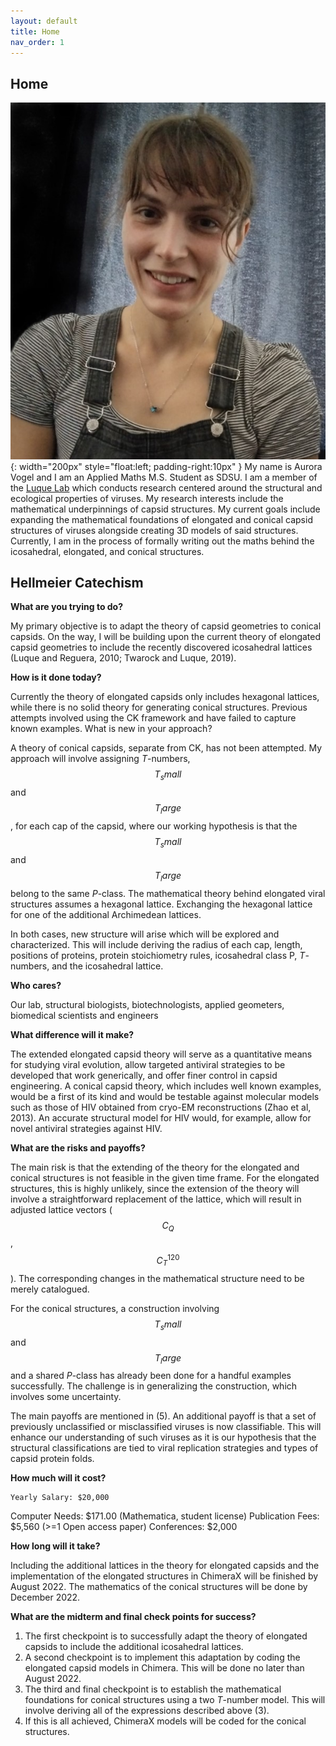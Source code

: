 ```yaml
---
layout: default
title: Home
nav_order: 1
---
```

## Home
![myimg](images/Website_Pic.jpg){: width="200px" style="float:left; padding-right:10px" }
My name is Aurora Vogel and I am an Applied Maths M.S. Student as SDSU. I am a member of the [Luque Lab](https://www.luquelab.com/) which conducts research centered around the structural and ecological properties of viruses. My research interests include the mathematical underpinnings of capsid structures. My current goals include expanding the mathematical foundations of elongated and conical capsid structures of viruses alongside creating 3D models of said structures. Currently, I am in the process of formally writing out the maths behind the icosahedral, elongated, and conical structures.

## Hellmeier Catechism
**What are you trying to do?**

My primary objective is to adapt the theory of capsid geometries to conical capsids. On the way, I will be building upon the current theory of elongated capsid geometries to include the recently discovered icosahedral lattices (Luque and Reguera, 2010; Twarock and Luque, 2019).

**How is it done today?**

Currently the theory of elongated capsids only includes hexagonal lattices, while there is no solid theory for generating conical structures. Previous attempts involved using the CK framework and have failed to capture known examples.
What is new in your approach?

A theory of conical capsids, separate from CK, has not been attempted. My approach will involve assigning _T_-numbers, $$T_small$$ and $$T_large$$, for each cap of the capsid, where our working hypothesis is that the $$T_small$$ and $$T_large$$ belong to the same _P_-class. The mathematical theory behind elongated viral structures assumes a hexagonal lattice. Exchanging the hexagonal lattice for one of the additional Archimedean lattices. 

In both cases, new structure will arise which will be explored and characterized. This will include deriving the radius of each cap, length, positions of proteins, protein stoichiometry rules, icosahedral class P, _T_-numbers, and the icosahedral lattice.

**Who cares?**

Our lab, structural biologists, biotechnologists, applied geometers, biomedical scientists and engineers 

**What difference will it make?**

The extended elongated capsid theory will serve as a quantitative means for studying viral evolution, allow targeted antiviral strategies to be developed that work generically, and offer finer control in capsid engineering. A conical capsid theory, which includes well known examples, would be a first of its kind and would be testable against molecular models such as those of HIV obtained from cryo-EM reconstructions (Zhao et al, 2013). An accurate structural model for HIV would, for example, allow for novel antiviral strategies against HIV.

**What are the risks and payoffs?**

The main risk is that the extending of the theory for the elongated and conical structures is not feasible in the given time frame. For the elongated structures, this is highly unlikely, since the extension of the theory will involve a straightforward replacement of the lattice, which will result in adjusted lattice vectors ($$C_Q$$,$$C_T^120$$). The corresponding changes in the mathematical structure need to be merely catalogued. 

For the conical structures, a construction involving $$T_small$$ and $$T_large$$ and a shared _P_-class has already been done for a handful examples successfully. The challenge is in generalizing the construction, which involves some uncertainty. 

The main payoffs are mentioned in (5). An additional payoff is that a set of previously unclassified or misclassified viruses is now classifiable. This will enhance our understanding of such viruses as it is our hypothesis that the structural classifications are tied to viral replication strategies and types of capsid protein folds.

**How much will it cost?**

	Yearly Salary: $20,000
  Computer Needs: $171.00 (Mathematica, student license)
	Publication Fees: $5,560 (>=1 Open access paper)
	Conferences: $2,000
	
**How long will it take?**

Including the additional lattices in the theory for elongated capsids and the implementation of the elongated structures in ChimeraX will be finished by August 2022. The mathematics of the conical structures will be done by December 2022.

**What are the midterm and final check points for success?**

1. The first checkpoint is to successfully adapt the theory of elongated capsids to include the additional icosahedral lattices.
2. A second checkpoint is to implement this adaptation by coding the elongated capsid models in Chimera. This will be done no later than August 2022.
3. The third and final checkpoint is to establish the mathematical foundations for conical structures using a two _T_-number model. This will involve deriving all of the expressions described above (3).
4. If this is all achieved, ChimeraX models will be coded for the conical structures.


